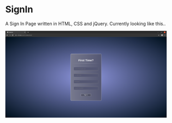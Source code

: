# SignIn

A Sign In Page written in HTML, CSS and jQuery. 
Currently looking like this..

![Alt text](images/SignInScreenshot.png?raw=true "Sign In")
